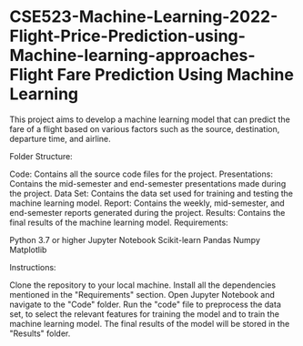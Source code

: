 # CSE523-Machine-Learning-2022-Flight-Price-Prediction-using-Machine-learning-approaches- Flight Fare Prediction Using Machine Learning

This project aims to develop a machine learning model that can predict the fare of a flight based on various factors such as the source, destination, departure time, and airline.

Folder Structure:

Code: Contains all the source code files for the project.
Presentations: Contains the mid-semester and end-semester presentations made during the project.
Data Set: Contains the data set used for training and testing the machine learning model.
Report: Contains the weekly, mid-semester, and end-semester reports generated during the project.
Results: Contains the final results of the machine learning model.
Requirements:

Python 3.7 or higher
Jupyter Notebook
Scikit-learn
Pandas
Numpy
Matplotlib

Instructions:

Clone the repository to your local machine.
Install all the dependencies mentioned in the "Requirements" section.
Open Jupyter Notebook and navigate to the "Code" folder.
Run the "code" file to preprocess the data set, to select the relevant features for training the model and to train the machine learning model.
The final results of the model will be stored in the "Results" folder.

